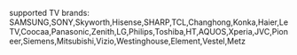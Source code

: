 supported TV brands: SAMSUNG,SONY,Skyworth,Hisense,SHARP,TCL,Changhong,Konka,Haier,LeTV,Coocaa,Panasonic,Zenith,LG,Philips,Toshiba,HT,AQUOS,Xperia,JVC,Pioneer,Siemens,Mitsubishi,Vizio,Westinghouse,Element,Vestel,Metz

